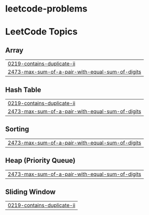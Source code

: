 # leetcode-problems
<!---LeetCode Topics Start-->
# LeetCode Topics
## Array
|  |
| ------- |
| [0219-contains-duplicate-ii](https://github.com/SURYAULAGANATHAN/leetcode-problems/tree/master/0219-contains-duplicate-ii) |
| [2473-max-sum-of-a-pair-with-equal-sum-of-digits](https://github.com/SURYAULAGANATHAN/leetcode-problems/tree/master/2473-max-sum-of-a-pair-with-equal-sum-of-digits) |
## Hash Table
|  |
| ------- |
| [0219-contains-duplicate-ii](https://github.com/SURYAULAGANATHAN/leetcode-problems/tree/master/0219-contains-duplicate-ii) |
| [2473-max-sum-of-a-pair-with-equal-sum-of-digits](https://github.com/SURYAULAGANATHAN/leetcode-problems/tree/master/2473-max-sum-of-a-pair-with-equal-sum-of-digits) |
## Sorting
|  |
| ------- |
| [2473-max-sum-of-a-pair-with-equal-sum-of-digits](https://github.com/SURYAULAGANATHAN/leetcode-problems/tree/master/2473-max-sum-of-a-pair-with-equal-sum-of-digits) |
## Heap (Priority Queue)
|  |
| ------- |
| [2473-max-sum-of-a-pair-with-equal-sum-of-digits](https://github.com/SURYAULAGANATHAN/leetcode-problems/tree/master/2473-max-sum-of-a-pair-with-equal-sum-of-digits) |
## Sliding Window
|  |
| ------- |
| [0219-contains-duplicate-ii](https://github.com/SURYAULAGANATHAN/leetcode-problems/tree/master/0219-contains-duplicate-ii) |
<!---LeetCode Topics End-->